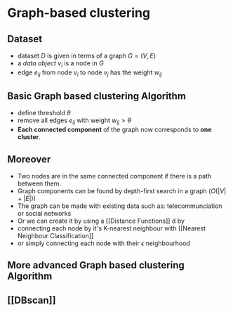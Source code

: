 # Graph-based clustering
## Dataset
- dataset $D$ is given in terms of a graph $G=(V,E)$
- a *data object* $v_i$ is a node in $G$
- edge $e_{ij}$ from node $v_i$ to node $v_j$ has the weight $w_{ij}$

 ## Basic Graph based clustering Algorithm
 - define threshold $\theta$
 - remove all edges $e_{ij}$ with weight $w_{ij} > \theta$ 
 - **Each connected component** of the graph now corresponds to **one cluster**. 

## Moreover
 - Two nodes are in the same connected component if there is a path between them. 
 - Graph components can be found by depth-first search in a graph $(O(|V| + |E|))$
 - The graph can be made with existing data such as: telecommunciation or social networks
 - Or we can create it by using a [[Distance Functions]] d by 
 - connecting each node by it's K-nearest neighbour with [[Nearest Neighbour Classification]]
 - or simply connecting each node with their $\epsilon$ neighbourhood

## More advanced Graph based clustering Algorithm
## [[DBscan]]
